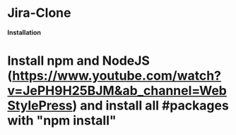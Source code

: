 # Jira-Clone

**Installation**

# Install npm and NodeJS (https://www.youtube.com/watch?v=JePH9H25BJM&ab_channel=WebStylePress) and install all #packages with "npm install"